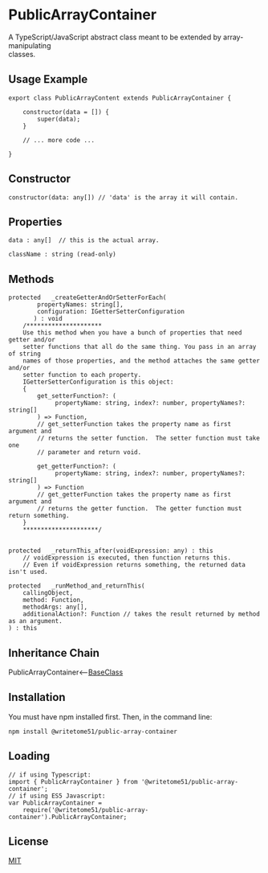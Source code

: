 # PublicArrayContainer

A TypeScript/JavaScript abstract class meant to be extended by array-manipulating  
classes.

## Usage Example

    export class PublicArrayContent extends PublicArrayContainer {

        constructor(data = []) {
            super(data);
	    }

        // ... more code ...
	
    }
    

## Constructor
```
constructor(data: any[]) // 'data' is the array it will contain.
```

## Properties

    data : any[]  // this is the actual array.
    
    className : string (read-only)

## Methods
```
protected   _createGetterAndOrSetterForEach(
		propertyNames: string[],
		configuration: IGetterSetterConfiguration
	   ) : void
    /*********************
    Use this method when you have a bunch of properties that need getter and/or 
    setter functions that all do the same thing. You pass in an array of string 
    names of those properties, and the method attaches the same getter and/or 
    setter function to each property.
    IGetterSetterConfiguration is this object:
    {
        get_setterFunction?: (
             propertyName: string, index?: number, propertyNames?: string[]
        ) => Function,
	    // get_setterFunction takes the property name as first argument and 
	    // returns the setter function.  The setter function must take one 
	    // parameter and return void.
	    
        get_getterFunction?: (
             propertyName: string, index?: number, propertyNames?: string[]
        ) => Function
	    // get_getterFunction takes the property name as first argument and 
	    // returns the getter function.  The getter function must return something.
    }
    *********************/ 
	   
	   
protected   _returnThis_after(voidExpression: any) : this
    // voidExpression is executed, then function returns this.
    // Even if voidExpression returns something, the returned data isn't used.

protected   _runMethod_and_returnThis(
    callingObject, 
    method: Function, 
    methodArgs: any[], 
    additionalAction?: Function // takes the result returned by method as an argument.
) : this
```


## Inheritance Chain

PublicArrayContainer<--[BaseClass](https://github.com/writetome51/typescript-base-class#baseclass)

## Installation

You must have npm installed first. Then, in the command line:

    npm install @writetome51/public-array-container


## Loading

    // if using Typescript:
    import { PublicArrayContainer } from '@writetome51/public-array-container';
    // if using ES5 Javascript:
    var PublicArrayContainer = 
        require('@writetome51/public-array-container').PublicArrayContainer;


## License
[MIT](https://choosealicense.com/licenses/mit/)